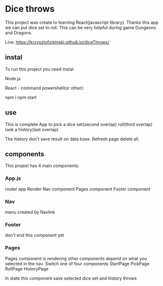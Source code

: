 # Dice throws

This project was create to learning React(javascript library).
Thanks this app we can put dice set to roll.
This can be very helpful during game Dungeons and Dragons.

Live:
https://krzysztofziemski.github.io/diceThrows/


## instal

To run this project you need instal:

Node.js

React - command powershell(or other):

npm i
npm start

## use

This is complete App to 
pick a dice set(second overlap)
roll(third overlap)
look a history(last overlap)

The history don't save result on data base. Refresh page delete all.


## components

This projest has 4 main components:

### App.js
router app
Render Nav component
Pages component
Footer component

### Nav
menu created by Navlink 

### Footer
don't end this component yet

### Pages

Pages component is rendering other components depend on what you selected in the nav.
Switch one of four components
StartPage
PickPage
RollPage
HistoryPage

In state this component save selected dice set and history throws


